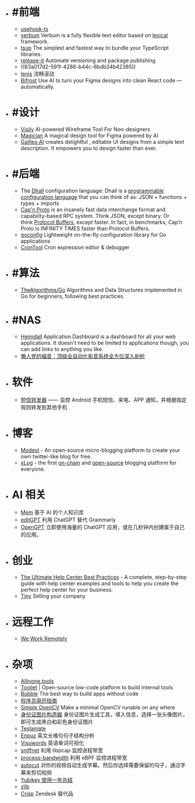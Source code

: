 - # #前端
	- [usehook-ts](https://usehooks-ts.com/)
	- [verbum](https://github.com/ozanyurtsever/verbum) Verbum is a fully flexible text editor based on [lexical](https://github.com/facebook/lexical) framework.
	- [tsup](https://github.com/egoist/tsup) The simplest and fastest way to bundle your TypeScript libraries.
	- [release-it](https://github.com/release-it/release-it) Automate versioning and package publishing
	- ((63a017d2-591f-4286-b44c-6bdb24b42385))
	- [lenis](https://github.com/studio-freight/lenis) 流畅滚动
	- [Bifrost](https://www.bifrost.so/) Use AI to turn your Figma designs into clean React code — automatically.
- # #设计
	- [Visily](https://www.visily.ai/) AI-powered Wireframe Tool For Non-designers
	- [Magician](https://magician.design/) A magical design tool for Figma powered by AI
	- [Galileo AI](https://www.usegalileo.ai/) creates delightful , editable UI designs from a simple text description. It empowers you to design faster than ever.
- # #后端
	- The [Dhall](https://dhall-lang.org/) configuration language: Dhall is a [programmable configuration language](https://docs.dhall-lang.org/discussions/Programmable-configuration-files.html#) that you can think of as: JSON + functions + types + imports
	- [Cap'n Proto](https://capnproto.org/) is an insanely fast data interchange format and capability-based RPC system. Think JSON, except binary. Or think [Protocol Buffers](https://github.com/protocolbuffers/protobuf), except faster. In fact, in benchmarks, Cap’n Proto is INFINITY TIMES faster than Protocol Buffers.
	- [goconfig](https://github.com/leonidasdeim/goconfig) Lightweight on-the-fly configuration library for Go applications
	- [CronTool](https://tool.crontap.com/cronjob-debugger) Cron expression editor & debugger
- # #算法
	- [TheAlgorithms/Go](https://github.com/TheAlgorithms/Go) Algorithms and Data Structures implemented in Go for beginners, following best practices.
- # #NAS
	- [Heimdall](https://heimdall.site/) Application Dashboard is a dashboard for all your web applications. It doesn't need to be limited to applications though, you can add links to anything you like.
	- [懒人党的福音：顶级全自动化影音系统全方位深入剖析](https://wp.gxnas.com/11923.html)
- # 软件
	- [短信转发器](https://github.com/pppscn/SmsForwarder) —— 监控 Android 手机短信、来电、APP 通知，并根据指定规则转发到其他手机
- # 博客
	- [Modest](https://modest.app/) - An open-source micro-blogging platform to create your own twitter-like blog for free.
	- [xLog](https://xlog.app/) - the first [on-chain](https://scan.crossbell.io/) and [open-source](https://github.com/Crossbell-Box/xlog) blogging platform for everyone.
- # AI 相关
	- [Mem](https://get.mem.ai/) 基于 AI 的个人知识库
	- [editGPT](https://www.editgpt.app/) 利用 ChatGPT 替代 Grammarly
	- [OpenGPT](https://open-gpt.app/) 立即使用海量的 ChatGPT 应用，或在几秒钟内创建属于自己的应用。
- # 创业
	- [The Ultimate Help Center Best Practices](https://www.helpkit.so/learn/help-center-academy) - A complete, step-by-step guide with help center examples and tools to help you create the perfect help center for your business.
	- [Tiny](https://www.tiny.com/) Selling your company
- # 远程工作
	- [We Work Remotely](https://weworkremotely.com/)
- # 杂项
	- [Allinone.tools](https://allinone.tools/)
	- [Tooljet](https://www.tooljet.com/) | Open-source low-code platform to build internal tools
	- [Bubble](https://bubble.io/) The best way to build apps without code
	- [程序员简历指南](https://learnku.com/articles/74022)
	- [Simple OpenCV](https://github.com/jinfagang/simpleocv) Make a minimal OpenCV runable on any where
	- [身份证图片构造器](https://github.com/bzsome/idcard_generator) 身份证图片生成工具，填入信息，选择一张头像图片，即可生成黑白和彩色身份证图片
	- [Teslamate](https://github.com/adriankumpf/teslamate)
	- [Enpuz](https://enpuz.com/) 英文长难句句子结构分析
	- [Visuwords](https://visuwords.com/) 英语单词可视化
	- [sniffnet](https://github.com/GyulyVGC/sniffnet) 利用 libpcap 监控进程带宽
	- [process-bandwidth](https://github.com/Ivlyth/process-bandwidth) 利用 eBPF 监控进程带宽
	- [autocut](https://github.com/mli/autocut) 对你的视频自动生成字幕。然后你选择需要保留的句子，通过字幕来剪切视频
	- [Yubikey 使用一年总结](https://blog.blahgeek.com/yubikey-review/)
	- [zlib](https://v2ex.com/t/905820)
	- [Crisp](https://crisp.chat/en/) Zendesk 替代品